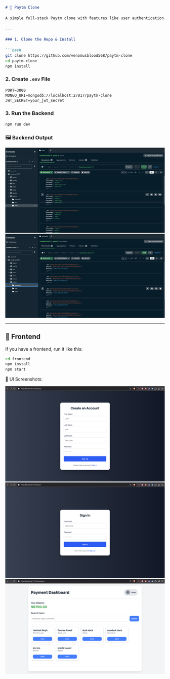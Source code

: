 ````md
# 💸 Paytm Clone

A simple full-stack Paytm clone with features like user authentication, wallet balance tracking, and money transfer.

---

### 1. Clone the Repo & Install

```bash
git clone https://github.com/venomusblood568/paytm-clone
cd paytm-clone
npm install
````

### 2. Create `.env` File

```env
PORT=3000
MONGO_URI=mongodb://localhost:27017/paytm-clone
JWT_SECRET=your_jwt_secret
```

### 3. Run the Backend

```bash
npm run dev
```


### 🖼️ Backend Output

![Mongo](results/mongo.png)
![Mongo-Account](results/mongo_acc.png)


---

## 🎨 Frontend

If you have a frontend, run it like this:

```bash
cd frontend
npm install
npm start
```

📸 UI Screenshots:

![Make your Account](results/acct.png)
![Signin](results/signin.png)
![Dashboard](results/dashboard.png)


